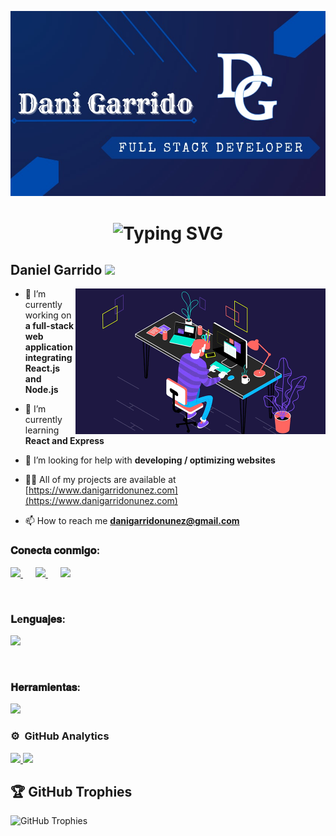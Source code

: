 
![Texto alternativo](./assets/Banner.jpg)

<div align="center">
<h1 align="center">
    <img src="https://readme-typing-svg.herokuapp.com?font=Mochiy+Pop+P+One&size=30&duration=3000&pause=1000&color=2563EB&vCenter=true&random=false&width=435&lines=Welcome+to+my+profile!;Feel+free+to+contact+me!" alt="Typing SVG" />
</h1>
</div>
<h2>
    Daniel Garrido
  <img src="https://media.giphy.com/media/hvRJCLFzcasrR4ia7z/giphy.gif" width="28">
</h2>

<img align="right" src="profile.gif" alt="photo" style="width:400px;" />

- 🔭 I’m currently working on **a full-stack web application integrating React.js and Node.js**

- 🌱 I’m currently learning **React and Express**

- 🤝 I’m looking for help with **developing / optimizing websites**

- 👨‍💻 All of my projects are available at [https://www.danigarridonunez.com](https://www.danigarridonunez.com)

- 📫 How to reach me **danigarridonunez@gmail.com**


<h3 align="left">𝐂𝐨𝐧𝐞𝐜𝐭𝐚 𝐜𝐨𝐧𝐦𝐢𝐠𝐨:</h3>
<p align="left">
  <a href="enlace_discord" style="margin-right: 20px;">
    <img src="https://skillicons.dev/icons?i=discord" />
  </a>
  <a href="https://www.instagram.com/daaniigarrido/" style="margin-right: 20px;">
    <img src="https://skillicons.dev/icons?i=instagram" />
  </a>
  <a href="https://www.linkedin.com/in/daniel-garrido-nu%C3%B1ez-87b041223/">
    <img src="https://skillicons.dev/icons?i=linkedin" />
  </a>
</p>

<br>

<h3 align="left">𝐋e𝐧𝐠𝐮𝐚𝐣𝐞𝐬:</h3>
<p align="left">
  <a href="https://skillicons.dev" style="margin-right: 20px;">
    <img src="https://skillicons.dev/icons?i=html,css,sass,tailwind,js,ts,mongodb,mysql,php,react,nodejs&perline=12" />
  </a>
</p>

<br>

<h3 align="left">𝐇𝐞𝐫𝐫𝐚𝐦𝐢𝐞𝐧𝐭𝐚𝐬:</h3>
<p align="left">
  <a href="https://skillicons.dev" style="margin-right: 20px;">
    <img src="https://skillicons.dev/icons?i=vscode,figma,git,github,gulp,wordpress&perline=8" />
  </a>
</p>

### ⚙️ &nbsp;GitHub Analytics

<div align="left">
<a href="https://github.com/DaniGarridoNunez">
        <img height="180em" src="https://github-readme-stats-eight-theta.vercel.app/api?username=DaniGarridoNunez&show_icons=true&theme=algolia&include_all_commits=true&count_private=true"/>
          <img height="180em" src="https://github-readme-stats-eight-theta.vercel.app/api/top-langs/?username=DaniGarridoNunez&layout=compact&langs_count=8&theme=algolia"/>
  
</a>
</div>

## 🏆 GitHub Trophies
![GitHub Trophies](https://github-profile-trophy.vercel.app/?username=DaniGarridoNunez&no-frame=false&no-bg=false&margin-w=4)
